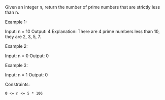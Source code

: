 Given an integer n, return the number of prime numbers that are strictly less than n.

 

Example 1:

Input: n = 10
Output: 4
Explanation: There are 4 prime numbers less than 10, they are 2, 3, 5, 7.

Example 2:

Input: n = 0
Output: 0

Example 3:

Input: n = 1
Output: 0

 

Constraints:

    0 <= n <= 5 * 106

